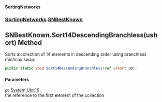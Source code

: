 #### [SortingNetworks](./index.md 'index')
### [SortingNetworks](./SortingNetworks.md 'SortingNetworks').[SNBestKnown](./SortingNetworks-SNBestKnown.md 'SortingNetworks.SNBestKnown')
## SNBestKnown.Sort14DescendingBranchless(ushort) Method
Sorts a collection of 14 elements in descending order using branchless min/max swap.  
```csharp
public static void Sort14DescendingBranchless(ref ushort p0);
```
#### Parameters
<a name='SortingNetworks-SNBestKnown-Sort14DescendingBranchless(ushort)-p0'></a>
`p0` [System.UInt16](https://docs.microsoft.com/en-us/dotnet/api/System.UInt16 'System.UInt16')  
the reference to the first element of the collection  
  

